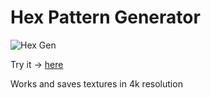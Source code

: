 # Hex Pattern Generator

![Hex Gen](https://github.com/user-attachments/assets/db3f1204-17aa-4484-b055-e653cc326b7d)

Try it -> [here](akissan.github.io/hex_generator/) 

Works and saves textures in 4k resolution

